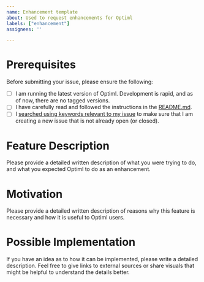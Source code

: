 ```yaml
---
name: Enhancement template
about: Used to request enhancements for Optiml
labels: ["enhancement"]
assignees: ''

---
```


# Prerequisites

Before submitting your issue, please ensure the following:

- [ ] I am running the latest version of Optiml. Development is rapid, and as of now, there are no tagged versions.
- [ ] I have carefully read and followed the instructions in the [README.md](https://github.com/KAIST-KEAI/Optiml/blob/main/README.md).
- [ ] I [searched using keywords relevant to my issue](https://docs.github.com/en/issues/tracking-your-work-with-issues/filtering-and-searching-issues-and-pull-requests) to make sure that I am creating a new issue that is not already open (or closed).

# Feature Description

Please provide a detailed written description of what you were trying to do, and what you expected Optiml to do as an enhancement.

# Motivation

Please provide a detailed written description of reasons why this feature is necessary and how it is useful to Optiml users.

# Possible Implementation

If you have an idea as to how it can be implemented, please write a detailed description. Feel free to give links to external sources or share visuals that might be helpful to understand the details better.
